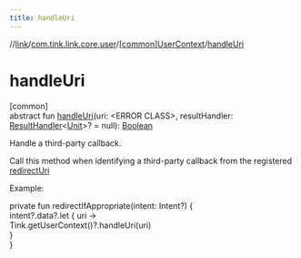 ```yaml
---
title: handleUri
---
```

//[link](../../../index.html)/[com.tink.link.core.user](../index.html)/[[common]UserContext](index.html)/[handleUri](handle-uri.html)



# handleUri



[common]\
abstract fun [handleUri](handle-uri.html)(uri: &lt;ERROR CLASS&gt;, resultHandler: [ResultHandler](../../com.tink.service.handler/[common]-result-handler/index.html)&lt;[Unit](https://kotlinlang.org/api/latest/jvm/stdlib/kotlin/-unit/index.html)&gt;? = null): [Boolean](https://kotlinlang.org/api/latest/jvm/stdlib/kotlin/-boolean/index.html)



Handle a third-party callback.



Call this method when identifying a third-party callback from the registered [redirectUri](../../com.tink.service.network/[common]-tink-configuration/redirect-uri.html)



Example:

private fun redirectIfAppropriate(intent: Intent?) {\
     intent?.data?.let { uri -&gt;\
         Tink.getUserContext()?.handleUri(uri)\
     }\
}


